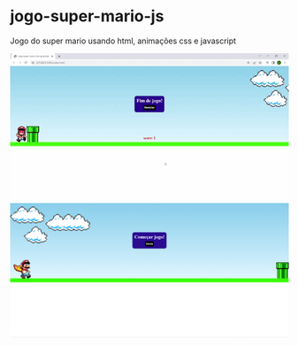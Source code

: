 # jogo-super-mario-js
Jogo do super mario usando html, animações css e javascript

![alt text](video-tela.gif)
![alt text](captura-tela.png)


